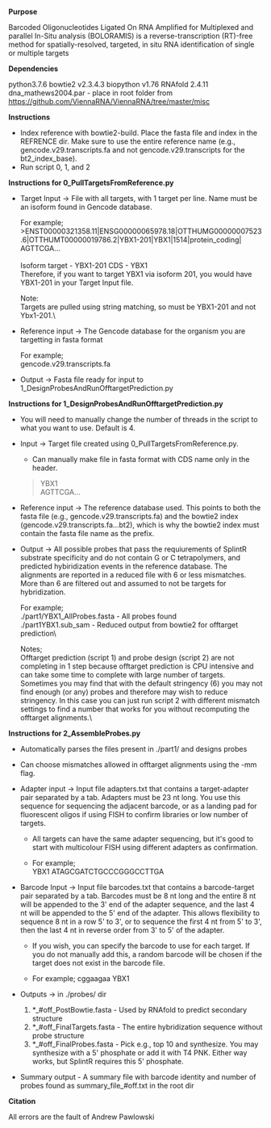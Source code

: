 **Purpose**

Barcoded Oligonucleotides Ligated On RNA Amplified for Multiplexed and parallel In-Situ analysis (BOLORAMIS) is a reverse-transcription (RT)-free method for spatially-resolved,
targeted, in situ RNA identification of single or multiple targets


**Dependencies**

python3.7.6
bowtie2 v2.3.4.3
biopython v1.76
RNAfold 2.4.11
dna_mathews2004.par - place in root folder from https://github.com/ViennaRNA/ViennaRNA/tree/master/misc

**Instructions**
- Index reference with bowtie2-build. Place the fasta file and index in the REFRENCE dir. Make sure to use the entire reference name (e.g., gencode.v29.transcripts.fa and not gencode.v29.transcripts for the bt2_index_base).
- Run script 0, 1, and 2


**Instructions for 0_PullTargetsFromReference.py**
- Target Input -> File with all targets, with 1 target per line. Name must be an isoform found in Gencode database.
	
	For example;\
		>ENST00000321358.11|ENSG00000065978.18|OTTHUMG00000007523.6|OTTHUMT00000019786.2|YBX1-201|YBX1|1514|protein_coding|\
		AGTTCGA...\
		\
		Isoform target - YBX1-201
		CDS - YBX1
		\
		Therefore, if you want to target YBX1 via isoform 201, you would have YBX1-201 in your Target Input file.
	
	Note:\
		Targets are pulled using string matching, so must be YBX1-201 and not Ybx1-201.\
		
- Reference input -> The Gencode database for the organism you are targetting in fasta format
	
	For example;\
		gencode.v29.transcripts.fa
		
- Output -> Fasta file ready for input to 1_DesignProbesAndRunOfftargetPrediction.py

**Instructions for 1_DesignProbesAndRunOfftargetPrediction.py**

- You will need to manually change the number of threads in the script to what you want to use. Default is 4.
- Input -> Target file created using 0_PullTargetsFromReference.py.
	
	- Can manually make file in fasta format with CDS name only in the header.
	>YBX1\
	AGTTCGA...

- Reference input -> The reference database used. This points to both the fasta file (e.g., gencode.v29.transcripts.fa) and the bowtie2 index (gencode.v29.transcripts.fa...bt2), which is why the bowtie2 index must contain the fasta file name as the prefix. 
- Output -> All possible probes that pass the requiurements of SplintR substrate specificity and do not contain G or C tetrapolymers, and predicted hybiridization events in the reference database. The alignments are reported in a reduced file with 6 or less mismatches. More than 6 are filtered out and assumed to not be targets for hybridization.
	
	For example;\
		./part1/YBX1_AllProbes.fasta - All probes found\
		./part1YBX1.sub_sam - Reduced output from bowtie2 for offtarget prediction\
	
	Notes;\
		Offtarget prediction (script 1) and probe design (script 2) are not completing in 1 step because offtarget prediction is CPU intensive and can take some time to 		complete with large number of targets. Sometimes you may find that with the default stringency (6) you may not find enough (or any) probes and therefore may wish 		to reduce stringency. In this case you can just run script 2 with different mismatch settings to find a number that works for you without recomputing the 			offtarget alignments.\

**Instructions for 2_AssembleProbes.py**
- Automatically parses the files present in ./part1/ and designs probes
- Can choose mismatches allowed in offtarget alignments using the -mm flag.
- Adapter input -> Input file adapters.txt that contains a target-adapter pair separated by a tab. Adapters must be 23 nt long. You use this sequence for sequencing the 		adjacent barcode, or as a landing pad for fluorescent oligos if using FISH to confirm libraries or low number of targets.
	- All targets can have the same adapter sequencing, but it's good to start with multicolour FISH using different adapters as confirmation.
	
	- For example;\
		YBX1	ATAGCGATCTGCCCGGGCCTTGA

- Barcode Input ->  Input file barcodes.txt that contains a barcode-target pair separated by a tab. Barcodes must be 8 nt long and the entire 8 nt will be appended to the 3' 		end of the adapter sequence, and the last 4 nt will be appended to the 5' end of the adapter. This allows flexibility to sequence 8 nt in a row 5' to 3', or to sequence 	the first 4 nt from 5' to 3', then the last 4 nt in reverse order from 3' to 5' of the adapter.
	- If you wish, you can specify the barcode to use for each target. If you do not manually add this, a random barcode will be chosen if the target does not exist in the 	barcode file. 
	
	- For example;
		cggaagaa	YBX1

- Outputs -> in ./probes/ dir
	
	1. *_#off_PostBowtie.fasta - Used by RNAfold to predict secondary structure
	2. *_#off_FinalTargets.fasta - The entire hybridization sequence without probe structure
	3. *_#off_FinalProbes.fasta - Pick e.g., top 10 and synthesize. You may synthesize with a 5' phosphate or add it with T4 PNK. Either way works, but SplintR requires 		this 5' phosphate. 

- Summary output - A summary file with barcode identity and number of probes found as summary_file_#off.txt in the root dir

	
	
**Citation**

All errors are the fault of Andrew Pawlowski

<Add citation>
